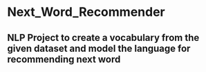 # Next_Word_Recommender
## NLP Project to create a vocabulary from the given dataset and model the language for recommending next word
